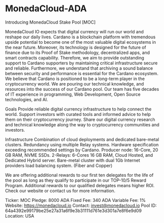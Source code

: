# MonedaCloud-ADA
Introducing MonedaCloud Stake Pool [MOC]

MonedaCloud IO expects that digital currency will run our world and reshape our daily lives. Cardano is a blockchain platform with tremendous upside potential to become one of the most valuable digital ecosystems in the near future. Moreover, its technology is designed for the future of finance due to its Proof of Stake methodology, decentralized apps, and smart contracts capability. Therefore, we aim to provide outstanding support to Cardano supporters by maintaining critical infrastructure secure and reliable. Furthermore, we understand that archiving a sound balance between security and performance is essential for the Cardano ecosystem. We believe that Cardano is positioned to be a long-term player in the cryptocurrency world. We are pouring our technical knowledge, and resources into the success of our Cardano pool.
Our team has five decades of IT experience in programming, Web Development, Open Source technologies, and AI.

Goals
Provide reliable digital currency infrastructure to help connect the world.
Support investors with curated tools and informed advice to help them on their cryptocurrency journey.
Share our digital currency research and technical knowledge along the way to cryptocurrency communities and investors.

Infrastructure
Combination of cloud deployments and dedicated bare-metal clusters.
Redundancy using multiple Relay systems.
Hardware specification exceeding recommended settings by Cardano.
Producer node: 16-Core, 20 GB RAM, NVME SSDs.
2-Relays: 6-Cores 16 GB RAM, Cloud Hosted, and Dedicated Hybrid server.
Bare-metal cluster with dual 1Gb Internet providers load balancing system. (Fiber and Copper) 

We are offering additional rewards to our first ten delegates for the life of the pool as long as they qualify to participate in our TOP-10/5 Reward Program. Additional rewards to our qualified delegates means higher ROI. Check our website or contact us for more information.

Ticker: MOC
Pledge: 8000 ADA
Fixed Fee: 340 ADA
Variable Fee: 1%
Website: https://monedacloud.io
Contact: invest@monedacloud.io
Pool ID: 64a4392e99179be25e27a31a6f9e3b31111d761e3d301a7e8f6e9d09
Location: USA
